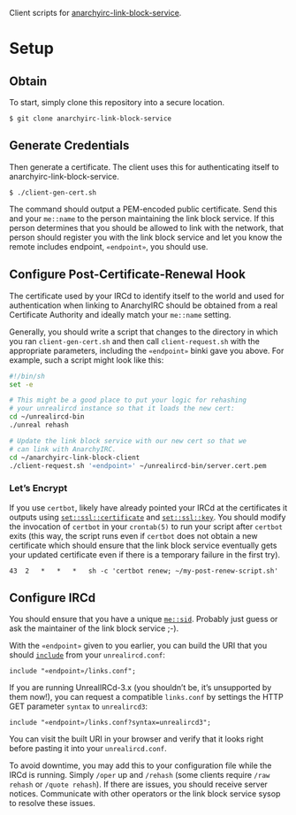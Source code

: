 Client scripts for
[anarchyirc-link-block-service](https://github.com/binki/anarchyirc-link-block-service).

# Setup

## Obtain

To start, simply clone this repository into a secure location.

```
$ git clone anarchyirc-link-block-service
```

## Generate Credentials

Then generate a certificate. The client uses this for authenticating
itself to anarchyirc-link-block-service.

```
$ ./client-gen-cert.sh
```

The command should output a PEM-encoded public certificate. Send this
and your `me::name` to the person maintaining the link block
service. If this person determines that you should be allowed to link
with the network, that person should register you with the link block
service and let you know the remote includes endpoint, `«endpoint»`,
you should use.

## Configure Post-Certificate-Renewal Hook

The certificate used by your IRCd to identify itself to the world and
used for authentication when linking to AnarchyIRC should be obtained
from a real Certificate Authority and ideally match your `me::name`
setting.

Generally, you should write a script that changes to the directory in
which you ran `client-gen-cert.sh` and then call `client-request.sh`
with the appropriate parameters, including the `«endpoint»` binki gave
you above. For example, such a script might look like this:

```sh
#!/bin/sh
set -e

# This might be a good place to put your logic for rehashing
# your unrealircd instance so that it loads the new cert:
cd ~/unrealircd-bin
./unreal rehash

# Update the link block service with our new cert so that we
# can link with AnarchyIRC.
cd ~/anarchyirc-link-block-client
./client-request.sh '«endpoint»' ~/unrealircd-bin/server.cert.pem
```

### Let’s Encrypt

If you use `certbot`, likely have already pointed your IRCd at the
certificates it outputs using
[`set::ssl::certificate`](https://www.unrealircd.org/docs/Set_block#set::ssl::certificate)
and
[`set::ssl::key`](https://www.unrealircd.org/docs/Set_block#set::ssl::key). You
should modify the invocation of `certbot` in your `crontab(5)` to run
your script after `certbot` exits (this way, the script runs even if
`certbot` does not obtain a new certificate which should ensure that
the link block service eventually gets your updated certificate even
if there is a temporary failure in the first try).

```crontab
43	2	*	*	*	sh -c 'certbot renew; ~/my-post-renew-script.sh'
```

## Configure IRCd

You should ensure that you have a unique
[`me::sid`](https://www.unrealircd.org/docs/Me_block). Probably just
guess or ask the maintainer of the link block service ;-).

With the `«endpoint»` given to you earlier, you can build the URI that
you should
[`include`](https://www.unrealircd.org/docs/Configuration#Include_directive)
from your `unrealircd.conf`:

```
include "«endpoint»/links.conf";
```

If you are running UnrealIRCd-3.x (you shouldn’t be, it’s
unsupported by them now!), you can request a compatible `links.conf`
by settings the HTTP GET parameter `syntax` to `unrealircd3`:

```
include "«endpoint»/links.conf?syntax=unrealircd3";
```

You can visit the built URI in your browser and verify that it looks
right before pasting it into your `unrealircd.conf`.

To avoid downtime, you may add this to your configuration file while
the IRCd is running. Simply `/oper` up and `/rehash` (some clients
require `/raw rehash` or `/quote rehash`). If there are issues, you
should receive server notices. Communicate with other operators or the
link block service sysop to resolve these issues.
